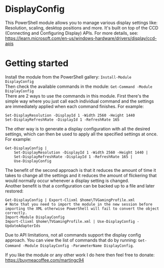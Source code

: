 # DisplayConfig
This PowerShell module allows you to manage various display settings like: Resolution, scaling, desktop positions and more.
It's built on top of the CCD (Connecting and Configuring Display) APIs. For more details, see: https://learn.microsoft.com/en-us/windows-hardware/drivers/display/ccd-apis

# Getting started
Install the module from the PowerShell gallery: `Install-Module DisplayConfig`  
Then check the available commands in the module: `Get-Command -Module DisplayConfig`  
There are 2 ways to use the commands in this module. First there's the simple way where you just call each individual command and the settings are immediately applied when each command finishes. For example:
```
Set-DisplayResolution -DisplayId 1 -Width 2560 -Height 1440
Set-DisplayRefreshRate -DisplayId 1 -RefreshRate 165
```
The other way is to generate a display configuration with all the desired settings, which can then be used to apply all the specified settings at once. For example:
```
Get-DisplayConfig |
    Set-DisplayResolution -DisplayId 1 -Width 2560 -Height 1440 |
    Set-DisplayRefreshRate -DisplayId 1 -RefreshRate 165 |
    Use-DisplayConfig
```
The benefit of the second approach is that it reduces the amount of time it takes to change all the settings and it reduces the amount of flickering that would normally occur whenever a display setting is changed.  
Another benefit is that a configuration can be backed up to a file and later restored:
```
Get-DisplayConfig | Export-Clixml $home\TVGamingProfile.xml
# Note that you need to import the module in the new session before importing the XML otherwise PowerShell will fail to convert the object correctly.
Import-Module DisplayConfig
Import-Clixml $home\TVGamingProfile.xml | Use-DisplayConfig -UpdateAdapterIds
```
Due to API limitations, not all commands support the display config approach. You can view the list of commands that do by running: `Get-Command -Module DisplayConfig -ParameterName DisplayConfig`.

If you like the module or any other work I do here then feel free to donate: https://buymeacoffee.com/martingc94
